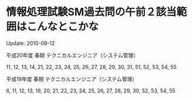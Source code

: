 # 情報処理試験SM過去問の午前２該当範囲はこんなとこかな

Update: 2010-09-12



平成20年度 春期 テクニカルエンジニア（システム管理）



11, 12, 13, 14, 21, 22, 23, 24, 25, 26, 27, 28, 29, 30, 31, 51, 52, 53, 54, 55



平成19年度 春期 テクニカルエンジニア（システム管理）



6, 11, 12, 13, 19, 20, 21, 22, 23, 24, 25, 26, 27, 28, 29, 30, 52, 53, 54, 55
